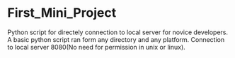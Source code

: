 # First_Mini_Project
Python script for directely connection to local server for novice developers. A basic python script ran form any directory and any platform. Connection to local server 8080(No need for permission in unix or linux).
